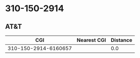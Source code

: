 # 310-150-2914
## AT&T


| CGI | Nearest CGI | Distance |
|-----|-------------|----------|
| 310-150-2914-6160657 |  | 0.0 |
